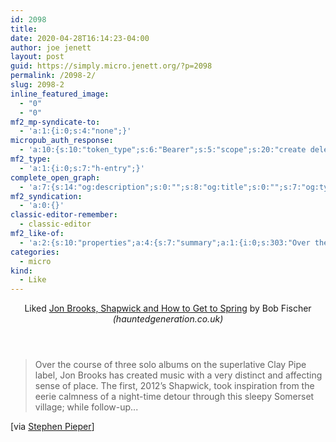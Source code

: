```yaml
---
id: 2098
title: 
date: 2020-04-28T16:14:23-04:00
author: joe jenett
layout: post
guid: https://simply.micro.jenett.org/?p=2098
permalink: /2098-2/
slug: 2098-2
inline_featured_image:
  - "0"
  - "0"
mf2_mp-syndicate-to:
  - 'a:1:{i:0;s:4:"none";}'
micropub_auth_response:
  - 'a:10:{s:10:"token_type";s:6:"Bearer";s:5:"scope";s:20:"create delete update";s:2:"me";s:32:"https://simply.micro.jenett.org/";s:9:"issued_by";s:59:"https://simply.micro.jenett.org/wp-json/indieauth/1.0/token";s:9:"client_id";s:20:"https://omnibear.com";s:11:"client_name";s:8:"Omnibear";s:11:"client_icon";s:29:"https://omnibear.com/logo.svg";s:9:"issued_at";i:1587568868;s:4:"user";i:1;s:13:"last_accessed";i:1588104347;}'
mf2_type:
  - 'a:1:{i:0;s:7:"h-entry";}'
complete_open_graph:
  - 'a:7:{s:14:"og:description";s:0:"";s:8:"og:title";s:0:"";s:7:"og:type";s:0:"";s:12:"twitter:card";s:7:"summary";s:15:"twitter:creator";s:0:"";s:19:"twitter:description";s:0:"";s:8:"og:image";s:0:"";}'
mf2_syndication:
  - 'a:0:{}'
classic-editor-remember:
  - classic-editor
mf2_like-of:
  - 'a:2:{s:10:"properties";a:4:{s:7:"summary";a:1:{i:0;s:303:"Over the course of three solo albums on the superlative Clay Pipe label, Jon Brooks has created music with a very distinct and affecting sense of place. The first, 2012’s Shapwick, took inspiration from the eerie calmness of a night-time detour through this sleepy Somerset village; while follow-up...";}s:4:"name";a:1:{i:0;s:46:"Jon Brooks, Shapwick and How to Get to Spring";}s:3:"url";a:1:{i:0;s:88:"https://hauntedgeneration.co.uk/2020/04/03/jon-brooks-shapwick-and-how-to-get-to-spring/";}s:6:"author";a:2:{s:4:"type";a:1:{i:0;s:6:"h-card";}s:10:"properties";a:2:{s:4:"name";a:1:{i:0;s:11:"Bob Fischer";}s:3:"url";a:1:{i:0;s:50:"https://hauntedgeneration.co.uk/author/bobfischer/";}}}}s:4:"type";s:4:"cite";}'
categories:
  - micro
kind:
  - Like
---
```

<div class="entry-reaction"><section class="response u-like-of h-cite"><header><span class="kind-display-text">Liked</span> <a href="https://hauntedgeneration.co.uk/2020/04/03/jon-brooks-shapwick-and-how-to-get-to-spring/" class="p-name u-url">Jon Brooks, Shapwick and How to Get to&nbsp;Spring</a> by <span class="h-card p-author">Bob Fischer</span> <em>(<span class="p-publication">hauntedgeneration.co.uk</span>)</em></header>
<blockquote class="e-summary">Over the course of three solo albums on the superlative Clay Pipe label, Jon Brooks has created music with a very distinct and affecting sense of place. The first, 2012’s Shapwick, took inspiration from the eerie calmness of a night-time detour through this sleepy Somerset village; while follow-up...</blockquote></section></div>
<div class="entry-content e-content" itemprop="description articleBody">
<p>[via <a href="https://stephenpieper.net/7852-2/" title="">Stephen Pieper</a>]</p></div>